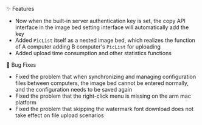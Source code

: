 ✨ Features

- Now when the built-in server authentication key is set, the copy API interface in the image bed setting interface will automatically add the key
- Added `PicList` itself as a nested image bed, which realizes the function of A computer adding B computer's `PicList` for uploading
- Added upload time consumption and other statistics functions

🐛 Bug Fixes

- Fixed the problem that when synchronizing and managing configuration files between computers, the image bed cannot be entered normally, and the configuration needs to be saved again
- Fixed the problem that the right-click menu is missing on the arm mac platform
- Fixed the problem that skipping the watermark font download does not take effect on file upload scenarios

